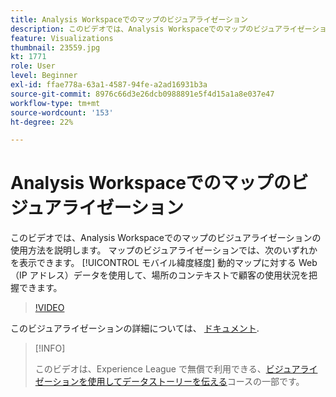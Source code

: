 ```yaml
---
title: Analysis Workspaceでのマップのビジュアライゼーション
description: このビデオでは、Analysis Workspaceでのマップのビジュアライゼーションの使用方法を説明します。 マップのビジュアライゼーションを使用すると、動的マップに対してモバイル（緯度/経度）または Web（IP アドレス）のデータを表示し、場所のコンテキストで顧客の使用状況を把握できます。
feature: Visualizations
thumbnail: 23559.jpg
kt: 1771
role: User
level: Beginner
exl-id: ffae778a-63a1-4587-94fe-a2ad16931b3a
source-git-commit: 8976c66d3e26dcb0988891e5f4d15a1a8e037e47
workflow-type: tm+mt
source-wordcount: '153'
ht-degree: 22%

---
```


# Analysis Workspaceでのマップのビジュアライゼーション

このビデオでは、Analysis Workspaceでのマップのビジュアライゼーションの使用方法を説明します。 マップのビジュアライゼーションでは、次のいずれかを表示できます。 [!UICONTROL モバイル緯度経度] 動的マップに対する Web（IP アドレス）データを使用して、場所のコンテキストで顧客の使用状況を把握できます。

>[!VIDEO](https://video.tv.adobe.com/v/23559/?quality=12)

このビジュアライゼーションの詳細については、 [ドキュメント](https://experienceleague.adobe.com/docs/analytics/analyze/analysis-workspace/visualizations/map-visualization.html?lang=ja).

>[!INFO]
>
> このビデオは、Experience League で無償で利用できる、[ビジュアライゼーションを使用してデータストーリーを伝える](https://experienceleague.adobe.com/?recommended=Analytics-U-1-2021.1.visualizations&amp;lang=ja)コースの一部です。
